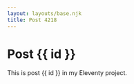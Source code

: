 ```yaml
---
layout: layouts/base.njk
title: Post 4218
---
```


# Post {{ id }}

This is post {{ id }} in my Eleventy project.
